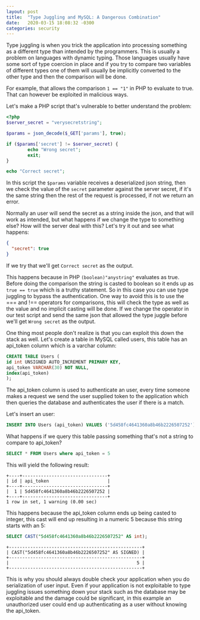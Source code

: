 ```yaml
---
layout: post
title:  "Type Juggling and MySQL: A Dangerous Combination"
date:   2020-03-15 18:08:32 -0300
categories: security
---
```

Type juggling is when you trick the application into processing something as a different type than intended by the programmers. This is usually a problem on languages with dynamic typing. Those languages usually have some sort of type coercion in place and if you try to compare two variables of different types one of them will usually be implicitly converted to the other type and then the comparison will be done.

For example, that allows the comparison `1 == "1"` in PHP to evaluate to true. That can however be exploited in malicious ways.

Let's make a PHP script that's vulnerable to better understand the problem:

```php
<?php
$server_secret = "verysecretstring";

$params = json_decode($_GET['params'], true);

if ($params['secret'] != $server_secret) {
        echo "Wrong secret";
        exit;
}

echo "Correct secret";
```

In this script the `$params` variable receives a deserialized json string, then we check the value of the `secret` parameter against the server secret, if it's the same string then the rest of the request is processed, if not we return an error.

Normally an user will send the secret as a string inside the json, and that will work as intended, but what happens if we change the type to something else? How will the server deal with this? Let's try it out and see what happens:

```json
{
  "secret": true
}
```

If we try that we'll get `Correct secret` as the output.

This happens because in PHP  `(boolean)"anystring"` evaluates as true. Before doing the comparison the string is casted to boolean so it ends up as `true == true` which is a truthy statement. So in this case you can use type juggling to bypass the authentication. One way to avoid this is to use the === and !== operators for comparisons, this will check the type as well as the value and no implicit casting will be done. If we change the operator in our test script and send the same json that allowed the type juggle before we'll get `Wrong secret` as the output.

One thing most people don't realize is that you can exploit this down the stack as well. Let's create a table in MySQL called users, this table has an api_token column which is a varchar column:

```sql
CREATE TABLE Users (
id int UNSIGNED AUTO_INCREMENT PRIMARY KEY,
api_token VARCHAR(30) NOT NULL,
index(api_token)
);
```

The api_token column is used to authenticate an user, every time someone makes a request we send the user supplied token to the application which then queries the database and authenticates the user if there is a match.

Let's insert an user:

```sql
INSERT INTO Users (api_token) VALUES ('5d458fc4641360a8b46b2226507252');
```

What happens if we query this table passing something that's not a string to compare to api_token?

```sql
SELECT * FROM Users where api_token = 5
```

This will yield the following result:

```
+----+--------------------------------+
| id | api_token                      |
+----+--------------------------------+
|  1 | 5d458fc4641360a8b46b2226507252 |
+----+--------------------------------+
1 row in set, 1 warning (0.00 sec)
```

This happens because the api_token column ends up being casted to integer, this cast will end up resulting in a numeric 5 because this string starts with an 5:

```sql
SELECT CAST("5d458fc4641360a8b46b2226507252" AS int);
```

```
+--------------------------------------------------+
| CAST("5d458fc4641360a8b46b2226507252" AS SIGNED) |
+--------------------------------------------------+
|                                                5 |
+--------------------------------------------------+
```

This is why you should always double check your application when you do serialization of user input. Even if your application is not exploitable to type juggling issues something down your stack such as the database may be exploitable and the damage could be significant, in this example an unauthorized user could end up authenticating as a user without knowing the api_token.
